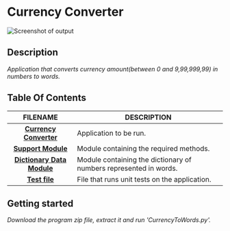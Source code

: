 # **Currency Converter**

![Screenshot of output](https://i.imgur.com/c2GJHLzh.png?1)

## Description
  _Application that converts currency amount(between 0 and 9,99,999,99) in numbers to words._  
 
## Table Of Contents
 FILENAME | DESCRIPTION 
  :---:|--- 
[__Currency Converter__](CurrencyToWords.py)| Application to be run.
[__Support Module__](src/Support_Functions.py)| Module containing the required methods.
[__Dictionary Data Module__](src/Dictionaries.py)| Module containing the dictionary of numbers represented in words.
[__Test file__](test_file/Test_Convert.py)| File that runs unit tests on the application. 

## Getting started
_Download the program zip file, extract it and run 'CurrencyToWords.py'._

